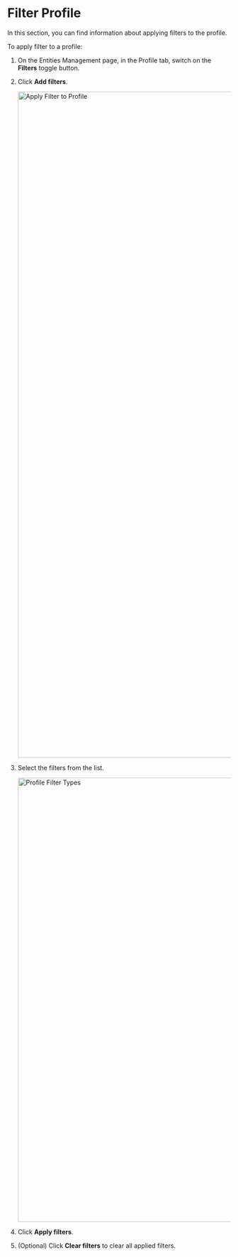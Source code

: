 # Filter Profile

In this section, you can find information about applying filters to the profile.

To apply filter to a profile:

1. On the Entities Management page, in the Profile tab, switch on the **Filters** toggle button.

1. Click **Add filters**.

    <img src="../images/apply-filter-to-profile.png" alt="Apply Filter to Profile" width="1500" height="1500"/>

1. Select the filters from the list.

    <img src="../images/profile-filter-types.png" alt="Profile Filter Types" width="1000" height="1000"/>

1. Click **Apply filters**.
1. (Optional) Click **Clear filters** to clear all applied filters.